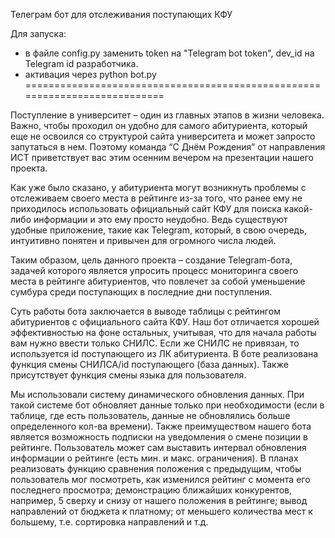 Телеграм бот для отслеживания поступающих КФУ

Для запуска:
- в файле config.py заменить token на "Telegram bot token", dev_id на Telegram id разработчика.
- активация через python bot.py
===========================================================================

Поступление в университет – один из главных этапов в жизни человека. Важно, чтобы проходил он удобно для самого абитуриента, который еще не освоился со структурой сайта университета и может запросто запутаться в нем. Поэтому команда “С Днём Рождения” от направления ИСТ приветствует вас этим осенним вечером на презентации нашего проекта.

Как уже было сказано, у абитуриента могут возникнуть проблемы с отслеживаем своего места в рейтинге из-за того, что ранее ему не приходилось использовать официальный сайт КФУ для поиска какой-либо информации и это ему просто неудобно. Ведь существуют удобные приложение, такие как Telegram, который, в свою очередь, интуитивно понятен и привычен для огромного числа людей.

Таким образом, цель данного проекта – создание Telegram-бота, задачей которого является упросить процесс мониторинга своего места в рейтинге абитуриентов, что повлечет за собой уменьшение сумбура среди поступающих в последние дни поступления.

Суть работы бота заключается в выводе таблицы с рейтингом абитуриентов с официального сайта КФУ. Наш бот отличается хорошей эффективностью на фоне остальных, учитывая, что для начала работы вам нужно ввести только СНИЛС. Если же СНИЛС не привязан, то используется id поступающего из ЛК абитуриента. В боте реализована функция смены СНИЛСА/id поступающего (база данных). Также присутствует функция смены языка для пользователя.

Мы использовали систему динамического обновления данных. При такой системе бот обновляет данные только при необходимости (если в таблице, где есть пользователь, данные не обновлялись больше определенного кол-ва времени). Также преимуществом нашего бота является возможность подписки на уведомления о смене позиции в рейтинге. Пользователь может сам выставить интервал обновления информации о рейтинге (есть мин. и макс. ограничения). В планах реализовать функцию сравнения положения с предыдущим, чтобы пользователь мог посмотреть, как изменился рейтинг с момента его последнего просмотра; демонстрацию ближайших конкурентов, например, 5 сверху и снизу от нашего положения в рейтинге; вывод направлений от бюджета к платному; от меньшего количества мест к большему, т.е. сортировка направлений и т.д.
